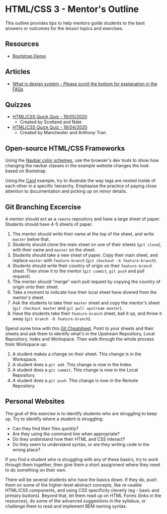 # HTML/CSS 3 - Mentor's Outline

This outline provides tips to help mentors guide students to the best answers or outcomes for the lesson topics and exercises.

## Resources
- [Bootstrap Demo](https://github.com/anthonytranDev/cyf-bootstrap)

## Articles
- [What is design system - Please scroll the bottom for explanation in the FAQs](
https://enonic.com/blog/what-is-design-system)

## Quizzes

- [HTML/CSS Quick Quiz - 19/05/2020](https://drive.google.com/open?id=1_6kJSfIqY2f5iltyH_SUXyfeUGXRLZiGKcecATavByA)
  - Created by Scotland and Nate
- [HTML/CSS Quick Quiz - 18/04/2020](https://drive.google.com/open?id=1x-5GVJMeSe-gauVC6rDOBAa--ltZJNPd5pE095zYmC4)
  - Created by Manchester and Anthony Tran

## Open-source HTML/CSS Frameworks

Using the [Navbar color schemes](https://getbootstrap.com/docs/4.0/components/navbar/#color-schemes), use the browser's dev tools to show how changing the navbar classes in the example website changes the look based on Bootstrap.

Using the [Card](https://getbootstrap.com/docs/4.0/components/card/#example) example, try to illustrate the way tags are nested inside of each other in a specific hierarchy. Emphasise the practice of paying close attention to documentation and picking up on minor details.

## Git Branching Excercise

A mentor should act as a `remote` repository and have a large sheet of paper. Students should have 4-5 sheets of paper.

1. The mentor should write their name at the top of the sheet, and write `master` below that.
2. Students should clone the main sheet on one of their sheets (`git clone`), with their name and `master` on the sheet.
3. Students should take a new sheet of paper. Copy their main sheet, and replace `master` with `feature-branch` (`git checkout -b feature-branch`).
4. Students should write their country of origin on their `feature-branch` sheet. Then show it to the mentor (`git commit`, `git push` and pull request).
5. The mentor should "merge" each pull request by copying the country of origin onto their sheet.
6. Take a moment to indicate how their local sheet have divered from the mentor's sheet.
7. Ask the students to take their `master` sheet and copy the mentor's sheet (`git checkout master` and `git pull upstream master`).
8. Have the students take their `feature-branch` sheet, ball it up, and throw it away (`git branch -D feature-branch`).

Spend some time with this [Git Cheatsheet](https://ndpsoftware.com/git-cheatsheet.html). Point to your sheets and their sheets and ask them to identify what's in the Upstream Repository, Local Repository, Index and Workspace. Then walk through the whole process from Workspace up:

1. A student makes a change on their sheet. This change is in the Workspace.
2. A student does a `git add`. This change is now in the Index.
3. A student does a `git commit`. This change is now in the Local Repository.
4. A student does a `git push`. This change is now in the Remote Repository.

## Personal Websites

The goal of this exercise is to identify students who are struggling to keep up. Try to identify where a student is struggling:

- Can they find their files quickly?
- Are they using the command line when appropriate?
- Do they understand how their HTML and CSS interact?
- Do they seem to understand syntax, or are they writing code in the wrong place?

If you find a student who is struggling with any of these basics, try to work through them together, then give them a short assignment where they need to do something on their own.

There will be several students who have the basics down. If they do, push them on some of the higher-level abstract concepts, like re-usable HTML/CSS components, and using CSS specificity cleverly (eg - basic and primary buttons). Beyond that, let them read up on HTML Forms (links in the resources), do some of the advanced suggestions in the syllabus, or challenge them to read and implement BEM naming syntax.
